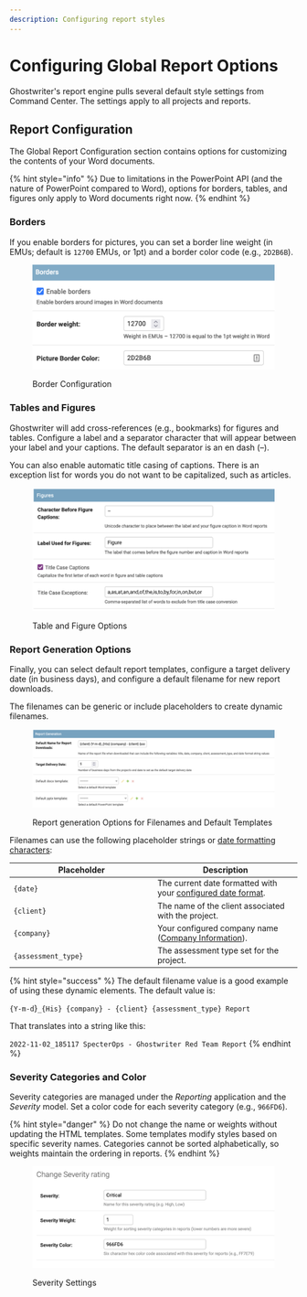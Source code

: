 ```yaml
---
description: Configuring report styles
---
```


# Configuring Global Report Options

Ghostwriter's report engine pulls several default style settings from Command Center. The settings apply to all projects and reports.

## Report Configuration

The Global Report Configuration section contains options for customizing the contents of your Word documents.

{% hint style="info" %}
Due to limitations in the PowerPoint API (and the nature of PowerPoint compared to Word), options for borders, tables, and figures only apply to Word documents right now.
{% endhint %}

### Borders

If you enable borders for pictures, you can set a border line weight (in EMUs; default is `12700` EMUs, or 1pt) and a border color code (e.g., `2D2B6B`).

<figure><img src="../.gitbook/assets/image (55).png" alt="Border configuration options"><figcaption><p>Border Configuration</p></figcaption></figure>

### Tables and Figures

Ghostwriter will add cross-references (e.g., bookmarks) for figures and tables. Configure a label and a separator character that will appear between your label and your captions. The default separator is an en dash (–).

You can also enable automatic title casing of captions. There is an exception list for words you do not want to be capitalized, such as articles.

<figure><img src="../.gitbook/assets/Screenshot 2024-02-28 at 12.19.07.png" alt="Table and figure options"><figcaption><p>Table and Figure Options</p></figcaption></figure>

### Report Generation Options

Finally, you can select default report templates, configure a target delivery date (in business days), and configure a default filename for new report downloads.

The filenames can be generic or include placeholders to create dynamic filenames.

<figure><img src="../.gitbook/assets/Screenshot 2024-02-28 at 12.13.42.png" alt="Report generation options for filename and templates"><figcaption><p>Report generation Options for Filenames and Default Templates</p></figcaption></figure>

Filenames can use the following placeholder strings or [date formatting characters](https://docs.djangoproject.com/en/4.1/ref/templates/builtins/#date):

<table><thead><tr><th width="238">Placeholder</th><th>Description</th></tr></thead><tbody><tr><td><code>{date}</code></td><td>The current date formatted with your <a href="https://www.ghostwriter.wiki/getting-started/quickstart#customizing-the-date-format">configured date format</a>.</td></tr><tr><td><code>{client}</code></td><td>The name of the client associated with the project.</td></tr><tr><td><code>{company}</code></td><td>Your configured company name (<a href="personalizing-company-information.md">Company Information</a>).</td></tr><tr><td><code>{assessment_type}</code></td><td>The assessment type set for the project.</td></tr></tbody></table>

{% hint style="success" %}
The default filename value is a good example of using these dynamic elements. The default value is:

`{Y-m-d`}`_{His} {company} - {client} {assessment_type} Report`

That translates into a string like this:

`2022-11-02_185117 SpecterOps - Ghostwriter Red Team Report`
{% endhint %}

### Severity Categories and Color

Severity categories are managed under the _Reporting_ application and the _Severity_ model. Set a color code for each severity category (e.g., `966FD6`).

{% hint style="danger" %}
Do not change the name or weights without updating the HTML templates. Some templates modify styles based on specific severity names. Categories cannot be sorted alphabetically, so weights maintain the ordering in reports.
{% endhint %}

<figure><img src="../.gitbook/assets/image (45).png" alt="Severity settings for name, weight, and color"><figcaption><p>Severity Settings</p></figcaption></figure>
